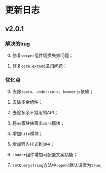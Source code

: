 # 更新日志

## v2.0.1

### 解决的bug

0. 修复`swiper`组件切换失效问题；

0. 修复`core.extend`递归问题；

### 优化点

0. 去除`zepto`、`underscore`、`hammerjs`依赖；

0. 去除多余组件；

0. 去除多余不常用的API；

0. 将`os`模块抽离出`core`模块；

0. 增加`Lite`模块；

0. 增加嵌入样式到js中；

0. `Loader`组件增加可配置文案功能；

0. `setQuerystring`方法中`append`默认设置为`true`;


